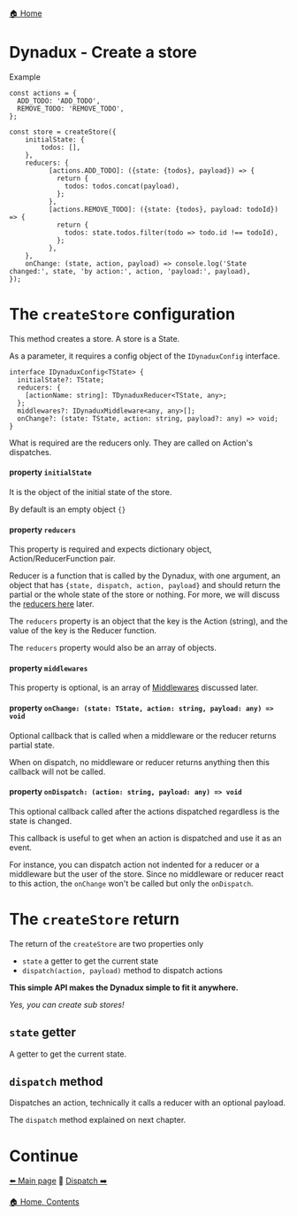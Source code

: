 [🏠 Home](../README.md)

# Dynadux - Create a store

Example

```
const actions = {
  ADD_TODO: 'ADD_TODO',
  REMOVE_TODO: 'REMOVE_TODO',
};

const store = createStore({
    initialState: {
        todos: [],
    },
    reducers: {
          [actions.ADD_TODO]: ({state: {todos}, payload}) => {
            return {
              todos: todos.concat(payload),
            };
          },
          [actions.REMOVE_TODO]: ({state: {todos}, payload: todoId}) => {
            return {
              todos: state.todos.filter(todo => todo.id !== todoId),
            };
          },
    },
    onChange: (state, action, payload) => console.log('State changed:', state, 'by action:', action, 'payload:', payload),
});

```

# The `createStore` configuration

This method creates a store. A store is a State.

As a parameter, it requires a config object of the `IDynaduxConfig` interface.

```
interface IDynaduxConfig<TState> {
  initialState?: TState;
  reducers: {
    [actionName: string]: TDynaduxReducer<TState, any>;
  };
  middlewares?: IDynaduxMiddleware<any, any>[];
  onChange?: (state: TState, action: string, payload?: any) => void;
}
```
What is required are the reducers only. They are called on Action's dispatches.

#### property `initialState`

It is the object of the initial state of the store.

By default is an empty object `{}`

#### property `reducers`

This property is required and expects dictionary object, Action/ReducerFunction pair.

Reducer is a function that is called by the Dynadux, with one argument, an object that has `{state, dispatch, action, payload}` and should return the partial or the whole state of the store or nothing. 
For more, we will discuss the [reducers here](doc/API-Reducers.md) later.

The `reducers` property is an object that the key is the Action (string), and the value of the key is the Reducer function.

The `reducers` property would also be an array of objects.

#### property `middlewares`

This property is optional, is an array of [Middlewares](doc/API-Middlewares.md) discussed later.

#### property `onChange: (state: TState, action: string, payload: any) => void`

Optional callback that is called when a middleware or the reducer returns partial state.

When on dispatch, no middleware or reducer returns anything then this callback will not be called. 

#### property `onDispatch: (action: string, payload: any) => void`

This optional callback called after the actions dispatched regardless is the state is changed.

This callback is useful to get when an action is dispatched and use it as an event.

For instance, you can dispatch action not indented for a reducer or a middleware but the user of the store. Since no middleware or reducer react to this action, the `onChange` won't be called but only the `onDispatch`.

# The `createStore` return

The return of the `createStore` are two properties only
- `state` a getter to get the current state
- `dispatch(action, payload)` method to dispatch actions

**This simple API makes the Dynadux simple to fit it anywhere.**

_Yes, you can create sub stores!_

## `state` getter

A getter to get the current state.

## `dispatch` method

Dispatches an action, technically it calls a reducer with an optional payload. 

The `dispatch` method explained on next chapter.

# Continue

[⬅️ Main page](../README.md) 🔶 [Dispatch ➡️](./API-Dispatch.md) 

[🏠 Home, Contents](../README.md#table-of-contents)

